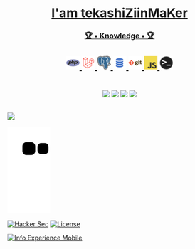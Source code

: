 <h1 align="center"><u>I'am tekashiZiinMaKer</u></h1>

 <h3 align="center"><u>🏆 • Knowledge • 🏆</u></h3>
 <h2 align="center"><u><code><img height="30" src="https://raw.githubusercontent.com/github/explore/80688e429a7d4ef2fca1e82350fe8e3517d3494d/topics/php/php.png"></code>
<code><img height="30" src="https://raw.githubusercontent.com/github/explore/80688e429a7d4ef2fca1e82350fe8e3517d3494d/topics/laravel/laravel.png"></code>
<code><img height="30" src="https://raw.githubusercontent.com/github/explore/2d218e3aa252dc90eef269b34eeec1fbd15dc07/topics/postgresql/postgresql.png"></code>
<code><img height="30" src="https://raw.githubusercontent.com/github/explore/80688e429a7d4ef2fca1e82350fe8e3517d3494d/topics/sql/sql.png"></code>
<code><img height="30" src="https://raw.githubusercontent.com/github/explore/80688e429a7d4ef2fca1e82350fe8e3517d3494d/topics/git/git.png"></code>
<code><img height="30" src="https://raw.githubusercontent.com/github/explore/80688e429a7d4ef2fca1e82350fe8e3517d3494d/topics/javascript/javascript.png"></code>
<code><img height="30" src="https://raw.githubusercontent.com/github/explore/80688e429a7d4ef2fca1e82350fe8e3517d3494d/topics/terminal/terminal.png"></code>
<br>
<br></u></h2>

<p align="center">
<code><a href="https://www.python.org/" target="_blank"><img height="50" src="https://www.vectorlogo.zone/logos/python/python-ar21.svg"></a></code>
<code><a href="https://www.linux.org/" target="_blank"><img height="50" src="https://www.vectorlogo.zone/logos/linux/linux-ar21.svg"></a></code>
<code><a href="https://reactjs.org/" target="_blank"><img height="50" src="https://www.vectorlogo.zone/logos/reactjs/reactjs-ar21.svg"></a></code>
<code><a href="https://www.docker.com/" target="_blank"><img height="50" src="https://www.vectorlogo.zone/logos/docker/docker-official.svg"></a></code>
<br/><br/>
</p>


![](https://raw.githubusercontent.com/tekashiZiinMaKer/About-me/main/Stick(RGB).gif)

![](https://raw.githubusercontent.com/devdahmer99/devdahmer99/output/github-contribution-grid-snake.svg)

[![Hacker Sec](https://img.shields.io/badge/Hacker%20-Sec-green.svg?style=plastic)](https://github.com/tekashiZiinMaKer/) [![License](https://img.shields.io/badge/license-MIT-blueviolet.svg?style=plastic)](https://github.com/tekashiZiinMaKer/)

[![Info Experience Mobile](https://img.shields.io/badge/Info%20Experience%20Mobile-Termux,Kali%20Linux,%20ANDROID%20Mobile-%23ff69b4.svg?style=plastic)](https://github.com/tekashiZiinMaKer)
